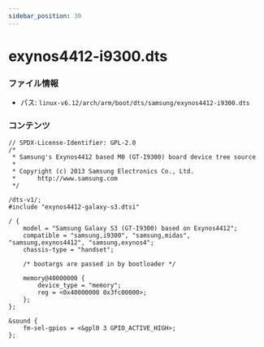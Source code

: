 ```yaml
---
sidebar_position: 30
---
```

# exynos4412-i9300.dts

### ファイル情報

- パス: `linux-v6.12/arch/arm/boot/dts/samsung/exynos4412-i9300.dts`

### コンテンツ

```dts
// SPDX-License-Identifier: GPL-2.0
/*
 * Samsung's Exynos4412 based M0 (GT-I9300) board device tree source
 *
 * Copyright (c) 2013 Samsung Electronics Co., Ltd.
 *		http://www.samsung.com
 */

/dts-v1/;
#include "exynos4412-galaxy-s3.dtsi"

/ {
	model = "Samsung Galaxy S3 (GT-I9300) based on Exynos4412";
	compatible = "samsung,i9300", "samsung,midas", "samsung,exynos4412", "samsung,exynos4";
	chassis-type = "handset";

	/* bootargs are passed in by bootloader */

	memory@40000000 {
		device_type = "memory";
		reg = <0x40000000 0x3fc00000>;
	};
};

&sound {
	fm-sel-gpios = <&gpl0 3 GPIO_ACTIVE_HIGH>;
};

```
